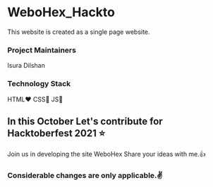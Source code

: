 # WeboHex_Hackto
This website is created as a single page website.
### Project Maintainers
Isura Dilshan
### Technology Stack
HTML:heart:
CSS:yellow_heart:
JS:purple_heart:
## In this October Let's contribute for Hacktoberfest 2021 :star:
Join us in developing the site WeboHex
Share your ideas with me.:+1:
### Considerable changes are only applicable.:v:
